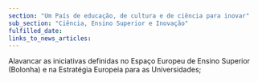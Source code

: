 ```yaml
---
section: "Um País de educação, de cultura e de ciência para inovar"
sub_section: "Ciência, Ensino Superior e Inovação"
fulfilled_date:
links_to_news_articles:
---
```


Alavancar as iniciativas definidas no Espaço Europeu de Ensino Superior (Bolonha) e na Estratégia Europeia para as Universidades;